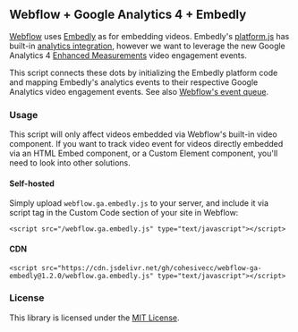 ## Webflow + Google Analytics 4 + Embedly

[Webflow](https://webflow.com) uses [Embedly](https://embed.ly/) as for embedding videos. Embedly's [platform.js](https://docs.embed.ly/reference/platformjs) has built-in [analytics integration](https://docs.embed.ly/reference/integrations), however we want to leverage the new Google Analytics 4 [Enhanced Measurements](https://support.google.com/analytics/answer/9216061?hl=en) video engagement events.

This script connects these dots by initializing the Embedly platform code and mapping Embedly's analytics events to their respective Google Analytics video engagement events. See also [Webflow's event queue](https://discourse.webflow.com/t/webflow-js-and-jquery-plugins/907).

### Usage
This script will only affect videos embedded via Webflow's built-in video component. If you want to track video event for videos directly embedded via an HTML Embed component, or a Custom Element component, you'll need to look into other solutions.

#### Self-hosted
Simply upload ```webflow.ga.embedly.js``` to your server, and include it via script tag in the Custom Code section of your site in Webflow:

```<script src="/webflow.ga.embedly.js" type="text/javascript"></script>```

#### CDN

```<script src="https://cdn.jsdelivr.net/gh/cohesivecc/webflow-ga-embedly@1.2.0/webflow.ga.embedly.js" type="text/javascript"></script>```

### License
This library is licensed under the [MIT License](https://opensource.org/license/MIT).
